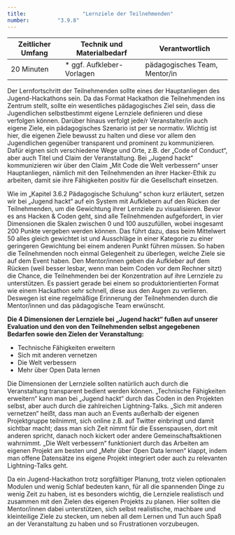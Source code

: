 ```yaml
---
title: 					"Lernziele der Teilnehmenden"
number: 		"3.9.8"
---
```


| Zeitlicher Umfang | Technik und Materialbedarf                                                                                                                                           | Verantwortlich |
|-------------------|----------------------------------------------------------------------------------------------------------------------------------------------------------------------|----------------|
| 20 Minuten     | * ggf. Aufkleber-Vorlagen | pädagogisches Team, Mentor/in   |

Der Lernfortschritt der Teilnehmenden sollte eines der Hauptanliegen des Jugend-Hackathons sein. Da das Format Hackathon die Teilnehmenden ins Zentrum stellt, sollte ein wesentliches pädagogisches Ziel sein, dass die Jugendlichen selbstbestimmt eigene Lernziele definieren und diese verfolgen können.
Darüber hinaus verfolgt jede/r Veranstalter/in auch eigene Ziele, ein pädagogisches Szenario ist per se normativ. Wichtig ist hier, die eigenen Ziele bewusst zu halten und diese vor allem den Jugendlichen gegenüber transparent und prominent zu kommunizieren. Dafür eignen sich verschiedene Wege und Orte, z.B. der „Code of Conduct“, aber auch Titel und Claim der Veranstaltung. 
Bei „Jugend hackt“ kommunizieren wir über den Claim „Mit Code die Welt verbessern“ unser Hauptanliegen, nämlich mit den Teilnehmenden an ihrer Hacker-Ethik zu arbeiten, damit sie ihre Fähigkeiten positiv für die Gesellschaft einsetzen.

Wie im „Kapitel 3.6.2 Pädagogische Schulung“ schon kurz erläutert, setzen wir bei „Jugend hackt“ auf ein System mit Aufklebern auf den Rücken der Teilnehmenden, um die Gewichtung ihrer Lernziele zu visualisieren. Bevor es ans Hacken & Coden geht, sind alle Teilnehmenden aufgefordert, in vier Dimensionen die Skalen zwischen 0 und 100 auszufüllen, wobei insgesamt 200 Punkte vergeben werden können. Das führt dazu, dass beim Mittelwert 50 alles gleich gewichtet ist und Ausschläge in einer Kategorie zu einer geringeren Gewichtung bei einem anderen Punkt führen müssen. So haben die Teilnehmenden noch einmal Gelegenheit zu überlegen, welche Ziele sie auf dem Event haben. Den Mentor/innen geben die Aufkleber auf dem Rücken (weil besser lesbar, wenn man beim Coden vor dem Rechner sitzt) die Chance, die Teilnehmenden bei der Konzentration auf ihre Lernziele zu unterstützen. Es passiert gerade bei einem so produktorientierten Format wie einem Hackathon sehr schnell, diese aus den Augen zu verlieren. Deswegen ist eine regelmäßige Erinnerung der Teilnehmenden durch die Mentor/innen und das pädagogische Team erwünscht.

**Die 4 Dimensionen der Lernziele bei „Jugend hackt“ fußen auf unserer Evaluation und den von den Teilnehmenden selbst angegebenen Bedarfen sowie den Zielen der Veranstaltung:**

* Technische Fähigkeiten erweitern
* Sich mit anderen vernetzen
* Die Welt verbessern
* Mehr über Open Data lernen

Die Dimensionen der Lernziele sollten natürlich auch durch die Veranstaltung transparent bedient werden können. „Technische Fähigkeiten erweitern“ kann man bei „Jugend hackt“ durch das Coden in den Projekten selbst, aber auch durch die zahlreichen Lightning-Talks. „Sich mit anderen vernetzen“ heißt, dass man auch an Events außerhalb der eigenen Projektgruppe teilnimmt, sich online z.B. auf Twitter einbringt und damit sichtbar macht; dass man sich Zeit nimmt für die Essenspausen, dort mit anderen spricht, danach noch kickert oder andere Gemeinschaftsaktionen wahrnimmt. „Die Welt verbessern“ funktioniert durch das Arbeiten am eigenen Projekt am besten und „Mehr über Open Data lernen“ klappt, indem man offene Datensätze ins eigene Projekt integriert oder auch zu relevanten Lightning-Talks geht.

Da ein Jugend-Hackathon trotz sorgfältiger Planung, trotz vielen optionalen Modulen und wenig Schlaf bedeuten kann, für all die spannenden Dinge zu wenig Zeit zu haben, ist es besonders wichtig, die Lernziele realistisch und zusammen mit den Zielen des eigenen Projekts zu planen. Hier sollten die Mentor/innen dabei unterstützen, sich selbst realistische, machbare und kleinteilige Ziele zu stecken, um neben all dem Lernen und Tun auch Spaß an der Veranstaltung zu haben und so Frustrationen vorzubeugen.